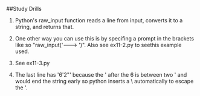 ##Study Drills
1. Python's raw_input function reads a line from input, converts it to a string, and returns that.

2. One other way you can use this is by specifing a prompt in the brackets like so "raw_input('---> ')". Also see ex11-2.py to seethis example used.

3. See ex11-3.py

4. The last line has '6\'2"' because the ' after the 6 is between two ' and would end the string early so python inserts a \ automatically to escape the '.
